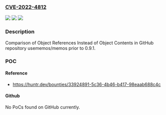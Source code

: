 ### [CVE-2022-4812](https://cve.mitre.org/cgi-bin/cvename.cgi?name=CVE-2022-4812)
![](https://img.shields.io/static/v1?label=Product&message=usememos%2Fmemos&color=blue)
![](https://img.shields.io/static/v1?label=Version&message=n%2Fa&color=blue)
![](https://img.shields.io/static/v1?label=Vulnerability&message=CWE-595%20Comparison%20of%20Object%20References%20Instead%20of%20Object%20Contents&color=brighgreen)

### Description

Comparison of Object References Instead of Object Contents in GitHub repository usememos/memos prior to 0.9.1.

### POC

#### Reference
- https://huntr.dev/bounties/33924891-5c36-4b46-b417-98eaab688c4c

#### Github
No PoCs found on GitHub currently.

